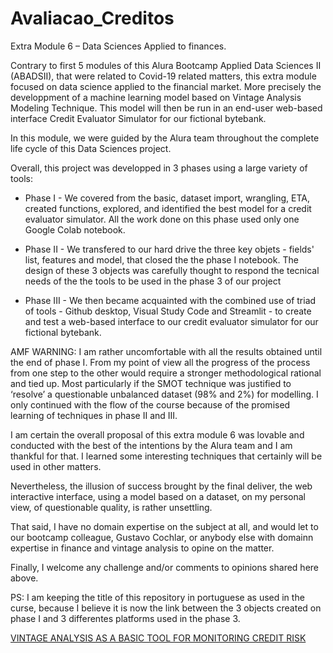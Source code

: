 # Avaliacao_Creditos

Extra Module 6 – Data Sciences Applied to finances.

Contrary to first 5 modules of this Alura Bootcamp Applied Data Sciences II (ABADSII), that were related to Covid-19 related matters, 
this extra module focused on data science applied to the financial market.
More precisely the developpment of a machine learning model based on Vintage Analysis Modeling Technique. 
This model will then be run in an end-user web-based interface Credit Evaluator Simulator for our fictional bytebank. 

In this module, we were guided by the Alura team throughout the complete life cycle of this Data Sciences project.

Overall, this project was developped in 3 phases using a large variety of tools:

* Phase I - We covered from the basic, dataset import, wrangling, ETA, created functions, explored, 
and identified the best model for a credit evaluator simulator. All the work done on this phase used only one Google Colab notebook.

* Phase II - We transfered to our hard drive the three key objets - fields' list, features and model, that closed the the phase I notebook.
The design of these 3 objects was carefully thought to respond the tecnical needs of the the tools to be used in the phase 3 of our project 

* Phase III - We then became acquainted with the combined use of triad of tools - Github desktop, Visual Study Code and Streamlit - 
to create and test a web-based interface to our credit evaluator simulator for our fictional bytebank. 

AMF WARNING: I am rather uncomfortable with all the results obtained until the end of phase I. From my point of view all the progress of the process from one step to the other would require a stronger methodological rational and tied up.  Most particularly if the SMOT technique was justified to ‘resolve’ a questionable unbalanced dataset (98% and 2%) for modelling. I only continued with the flow of the course because of the promised learning of techniques in phase II and III.

I am certain the overall proposal of this extra module 6 was lovable and conducted with the best of the intentions by the Alura team and I am thankful for that. I learned some interesting techniques that certainly will be used in other matters.

Nevertheless, the illusion of success brought by the final deliver, the web interactive interface, using a model based on a dataset, on my personal view, of questionable quality, is rather unsettling. 

That said, I have no domain expertise on the subject at all, and would let to our bootcamp colleague, Gustavo Cochlar, or anybody else with domainn expertise in finance and vintage analysis to opine on the matter.

Finally, I welcome any challenge and/or comments to opinions shared here above. 

PS: I am keeping the title of this repository in portuguese as used in the curse, because I believe it is now the link between the 3 objects created on phase I and 3 differentes platforms used in the phase 3.


[VINTAGE ANALYSIS AS A BASIC TOOL FOR MONITORING CREDIT RISK](https://www.google.com/url?sa=t&rct=j&q=&esrc=s&source=web&cd=&cad=rja&uact=8&ved=2ahUKEwjr4fOe1NbyAhWRpJUCHbaeCYgQFnoECAUQAQ&url=https%3A%2F%2Fwww.alll.com%2Fwp-content%2Fuploads%2F2016%2F04%2FVintage_Analysis_Basics_Whitepaper.pdf&usg=AOvVaw21mfD3NR60ssqR9o221QG7)





